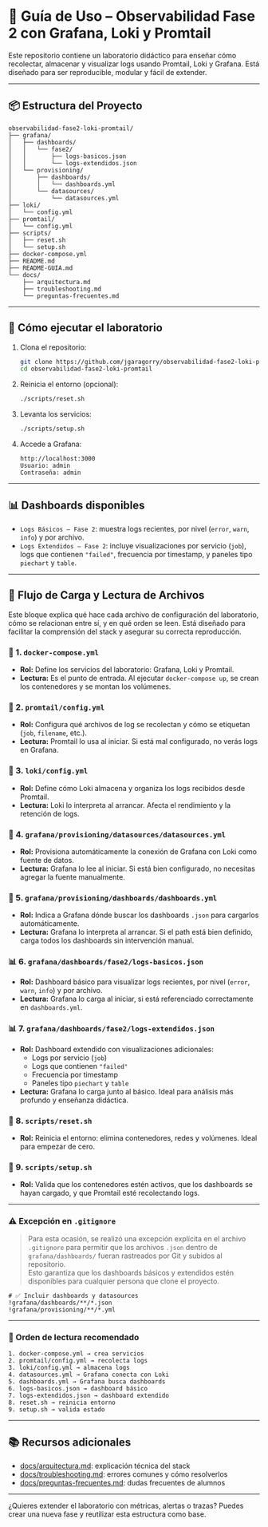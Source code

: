 # 🧪 Guía de Uso – Observabilidad Fase 2 con Grafana, Loki y Promtail

Este repositorio contiene un laboratorio didáctico para enseñar cómo recolectar, almacenar y visualizar logs usando Promtail, Loki y Grafana. Está diseñado para ser reproducible, modular y fácil de extender.

---

## 📦 Estructura del Proyecto

```
observabilidad-fase2-loki-promtail/
├── grafana/
│   ├── dashboards/
│   │   └── fase2/
│   │       ├── logs-basicos.json
│   │       └── logs-extendidos.json
│   └── provisioning/
│       ├── dashboards/
│       │   └── dashboards.yml
│       └── datasources/
│           └── datasources.yml
├── loki/
│   └── config.yml
├── promtail/
│   └── config.yml
├── scripts/
│   ├── reset.sh
│   └── setup.sh
├── docker-compose.yml
├── README.md
├── README-GUIA.md
└── docs/
    ├── arquitectura.md
    ├── troubleshooting.md
    └── preguntas-frecuentes.md
```

---

## 🚀 Cómo ejecutar el laboratorio

1. Clona el repositorio:
   ```bash
   git clone https://github.com/jgaragorry/observabilidad-fase2-loki-promtail.git
   cd observabilidad-fase2-loki-promtail
   ```

2. Reinicia el entorno (opcional):
   ```bash
   ./scripts/reset.sh
   ```

3. Levanta los servicios:
   ```bash
   ./scripts/setup.sh
   ```

4. Accede a Grafana:
   ```
   http://localhost:3000
   Usuario: admin
   Contraseña: admin
   ```

---

## 📊 Dashboards disponibles

- `Logs Básicos – Fase 2`: muestra logs recientes, por nivel (`error`, `warn`, `info`) y por archivo.
- `Logs Extendidos – Fase 2`: incluye visualizaciones por servicio (`job`), logs que contienen `"failed"`, frecuencia por timestamp, y paneles tipo `piechart` y `table`.

---

## 🧭 Flujo de Carga y Lectura de Archivos

Este bloque explica qué hace cada archivo de configuración del laboratorio, cómo se relacionan entre sí, y en qué orden se leen. Está diseñado para facilitar la comprensión del stack y asegurar su correcta reproducción.

### 🐳 1. `docker-compose.yml`
- **Rol:** Define los servicios del laboratorio: Grafana, Loki y Promtail.
- **Lectura:** Es el punto de entrada. Al ejecutar `docker-compose up`, se crean los contenedores y se montan los volúmenes.

### 🔧 2. `promtail/config.yml`
- **Rol:** Configura qué archivos de log se recolectan y cómo se etiquetan (`job`, `filename`, etc.).
- **Lectura:** Promtail lo usa al iniciar. Si está mal configurado, no verás logs en Grafana.

### 🔧 3. `loki/config.yml`
- **Rol:** Define cómo Loki almacena y organiza los logs recibidos desde Promtail.
- **Lectura:** Loki lo interpreta al arrancar. Afecta el rendimiento y la retención de logs.

### 📁 4. `grafana/provisioning/datasources/datasources.yml`
- **Rol:** Provisiona automáticamente la conexión de Grafana con Loki como fuente de datos.
- **Lectura:** Grafana lo lee al iniciar. Si está bien configurado, no necesitas agregar la fuente manualmente.

### 📁 5. `grafana/provisioning/dashboards/dashboards.yml`
- **Rol:** Indica a Grafana dónde buscar los dashboards `.json` para cargarlos automáticamente.
- **Lectura:** Grafana lo interpreta al arrancar. Si el path está bien definido, carga todos los dashboards sin intervención manual.

### 📊 6. `grafana/dashboards/fase2/logs-basicos.json`
- **Rol:** Dashboard básico para visualizar logs recientes, por nivel (`error`, `warn`, `info`) y por archivo.
- **Lectura:** Grafana lo carga al iniciar, si está referenciado correctamente en `dashboards.yml`.

### 📊 7. `grafana/dashboards/fase2/logs-extendidos.json`
- **Rol:** Dashboard extendido con visualizaciones adicionales:
  - Logs por servicio (`job`)
  - Logs que contienen `"failed"`
  - Frecuencia por timestamp
  - Paneles tipo `piechart` y `table`
- **Lectura:** Grafana lo carga junto al básico. Ideal para análisis más profundo y enseñanza didáctica.

### 🧹 8. `scripts/reset.sh`
- **Rol:** Reinicia el entorno: elimina contenedores, redes y volúmenes. Ideal para empezar de cero.

### 🧪 9. `scripts/setup.sh`
- **Rol:** Valida que los contenedores estén activos, que los dashboards se hayan cargado, y que Promtail esté recolectando logs.

---

### ⚠️ Excepción en `.gitignore`

> Para esta ocasión, se realizó una excepción explícita en el archivo `.gitignore` para permitir que los archivos `.json` dentro de `grafana/dashboards/` fueran rastreados por Git y subidos al repositorio.  
> Esto garantiza que los dashboards básicos y extendidos estén disponibles para cualquier persona que clone el proyecto.

```gitignore
# ✅ Incluir dashboards y datasources
!grafana/dashboards/**/*.json
!grafana/provisioning/**/*.yml
```

---

### 🧠 Orden de lectura recomendado

```plaintext
1. docker-compose.yml → crea servicios
2. promtail/config.yml → recolecta logs
3. loki/config.yml → almacena logs
4. datasources.yml → Grafana conecta con Loki
5. dashboards.yml → Grafana busca dashboards
6. logs-basicos.json → dashboard básico
7. logs-extendidos.json → dashboard extendido
8. reset.sh → reinicia entorno
9. setup.sh → valida estado
```

---

## 📚 Recursos adicionales

- [docs/arquitectura.md](docs/arquitectura.md): explicación técnica del stack
- [docs/troubleshooting.md](docs/troubleshooting.md): errores comunes y cómo resolverlos
- [docs/preguntas-frecuentes.md](docs/preguntas-frecuentes.md): dudas frecuentes de alumnos

---

¿Quieres extender el laboratorio con métricas, alertas o trazas? Puedes crear una nueva fase y reutilizar esta estructura como base.


